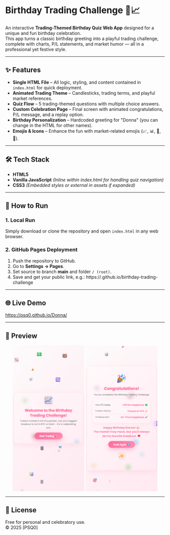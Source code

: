 # Birthday Trading Challenge 🎉📈

An interactive **Trading-Themed Birthday Quiz Web App** designed for a unique and fun birthday celebration.  
This app turns a classic birthday greeting into a playful trading challenge, complete with charts, P/L statements, and market humor — all in a professional yet festive style.

---

## ✨ Features
- **Single HTML File** – All logic, styling, and content contained in `index.html` for quick deployment.
- **Animated Trading Theme** – Candlesticks, trading terms, and playful market references.
- **Quiz Flow** – 5 trading-themed questions with multiple choice answers.
- **Custom Celebration Page** – Final screen with animated congratulations, P/L message, and a replay option.
- **Birthday Personalization** – Hardcoded greeting for "Donna" (you can change in the HTML for other names).
- **Emojis & Icons** – Enhance the fun with market-related emojis (📈, 📊, 🚀, 💎).

---

## 🛠 Tech Stack
- **HTML5**
- **Vanilla JavaScript** *(Inline within index.html for handling quiz navigation)*
- **CSS3** *(Embedded styles or external in assets if expanded)*

---

## 🚀 How to Run
### 1. Local Run
Simply download or clone the repository and open `index.html` in any web browser.

### 2. GitHub Pages Deployment
1. Push the repository to GitHub.
2. Go to **Settings → Pages**.
3. Set source to branch **main** and folder `/ (root)`.
4. Save and get your public link, e.g.:
https://<your-username>.github.io/birthday-trading-challenge

---

## 🌐 Live Demo
https://psq0.github.io/Donna/

---

## 📸 Preview
<p align="center">
  <img src="assets/preview-quiz.png" alt="Quiz Screen" width="45%">
  <img src="assets/preview-result.png" alt="Final Celebration" width="45%">
</p>

---

## 📜 License
Free for personal and celebratory use.  
© 2025 [PSQ0]

